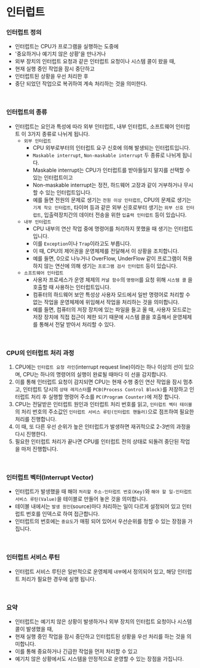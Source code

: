 # 인터럽트


### 인터럽트 정의

- 인터럽트는 CPU가 프로그램을 실행하는 도중에
- '중요하거나 예기치 않은 상황'을 만나거나
- 외부 장치의 인터럽트 요청과 같은 인터럽트 요청이나 시스템 콜이 왔을 때,
- 현재 실행 중인 작업을 잠시 중단하고
- 인터럽트된 상황을 우선 처리한 후
- 중단 되었던 작업으로 복귀하여 계속 처리하는 것을 의미한다.
<br>

### 인터럽트의 종류

- 인터럽트는 요인과 특성에 따라 외부 인터럽트, 내부 인터럽트, 소프트웨어 인터럽트 이 3가지 종류로 나뉘게 됩니다.
    - `외부 인터럽트`
        - CPU 외부로부터의 인터럽트 요구 신호에 의해 발생되는 인터럽트입니다.
        - `Maskable interrupt`, `Non-maskable interrupt` 두 종류로 나뉘게 됩니다.
        - Maskable interrupt는 CPU가 인터럽트를 받아들일지 말지를 선택할 수 있는 인터럽트이고
        - Non-maskable interrupt는 정전, 하드웨어 고장과 같이 거부하거나 무시할 수 있는 인터럽트입니다.
        - 예를 들면 전원의 문제로 생기는 `전원 이상 인터럽트`, CPU의 문제로 생기는 `기계 착오 인터럽트`, 타이머 등과 같은 외부 신호로부터 생기는 `외부 신호 인터럽트`, 입출력장치간의 데이터 전송을 위한 `입출력 인터럽트` 등이 있습니다.
    - `내부 인터럽트`
        - CPU 내부의 연산 작업 중에 명령어를 처리하지 못했을 때 생기는 인터럽트입니다.
        - 이를 `Exception`이나 `Trap`이라고도 부릅니다.
        - 이 때, CPU의 제어권을 운영체제를 전달해서 이 상황을 조치합니다.
        - 예를 들면, 0으로 나누거나 OverFlow, UnderFlow 같이 프로그램이 허용하지 않는 연산에 의해 생기는 `프로그램 검사 인터럽트` 등이 있습니다.
    - `소프트웨어 인터럽트`
        - 사용자 프로세스가 운영 체제의 `커널 함수`의 `명령어`를 요청 위해 `시스템 콜` 을 호출할 때 사용하는 인터럽트입니다.
        - 컴퓨터의 하드웨어 보안 특성상 사용자 모드에서 일반 명령어로 처리할 수 없는 작업을 운영체제에 위임해서 작업을 처리하는 것을 의미합니다.
        - 예를 들면, 컴퓨터의 저장 장치에 있는 파일을 들고 올 때, 사용자 모드로는 저장 장치에 직접 접근이 제한 되기 때문에 시스템 콜을 호출해서 운영체제를 통해서 전달 받아서 처리할 수 있다.
<br>

### CPU의 인터럽트 처리 과정

1. CPU에는 `인터럽트 요청 라인`(interrupt request line)이라는 하나 이상의 선이 있으며, CPU는 하나의 명령어의 실행이 완료될 때마다 이 선을 감지합니다.
2. 이를 통해 인터럽트 요청이 감지되면 CPU는 현재 수행 중인 연산 작업을 잠시 멈추고, 인터럽트 당시의 `상태 레지스터`를 `PCB(Process Control Block)`를 저장하고 인터럽트 처리 후 실행할 명령어 주소를 `PC(Program Counter)`에 저장 합니다.
3. CPU는 전달받은 인터럽트 원인과 인터럽트 처리 번호를 읽고, `인터럽트 벡터 테이블`의 처리 번호의 주소값인 `인터럽트 서비스 루틴(인터럽트 핸들러)`으로 점프하여 필요한 처리를 진행합니다.
4. 이 때, 또 다른 우선 순위가 높은 인터럽트가 발생하면 재귀적으로 2-3번의 과정을 다시 진행한다. 
5. 필요한 인터럽트 처리가 끝나면 CPU를 인터럽트 전의 상태로 되돌려 중단된 작업을 마저 진행합니다.
<br>

### **인터럽트 벡터(Interrupt Vector)**

- 인터럽트가 발생했을 때 해야 `처리할 주소-인터럽트 번호(Key)`와 `해야 할 일-인터럽트 서비스 루틴(Value)`을 테이블로 만들어 놓은 것을 의미합니다.
- 테이블 내에서는 `발생 원인`(source)마다 처리하는 일이 다르게 설정되어 있고 인터럽트 번호를 인덱스로 하여 접근합니다.
- 인터럽트의 번호에는 `중요도`가 매핑 되어 있어서 우선순위를 정할 수 있는 장점을 가집니다.
<br>

### 인터럽트 서비스 루틴

- 인터럽트 서비스 루틴은 일반적으로 운영체제 `내부`에서 정의되어 있고, 해당 인터럽트 처리가 필요한 경우에 실행 됩니다.
<br>

### 요약

- 인터럽트는 예기치 않은 상황이 발생하거나 외부 장치의 인터럽트 요청이나 시스템 콜이 발생했을 때,
- 현재 실행 중인 작업을 잠시 중단하고 인터럽트된 상황을 우선 처리를 하는 것을 의미합니다.
- 이를 통해 중요하거나 긴급한 작업을 먼저 처리할 수 있고
- 예기치 않은 상황에서도 시스템을 안정적으로 운영할 수 있는 장점을 가집니다.
